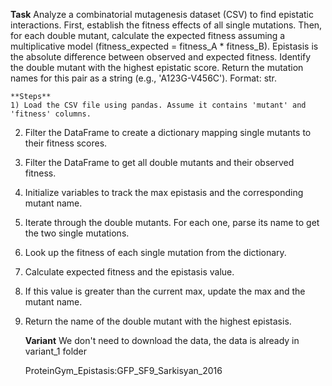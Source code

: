 **Task**
    Analyze a combinatorial mutagenesis dataset (CSV) to find epistatic interactions. First, establish the fitness effects of all single mutations. Then, for each double mutant, calculate the expected fitness assuming a multiplicative model (fitness_expected = fitness_A * fitness_B). Epistasis is the absolute difference between observed and expected fitness. Identify the double mutant with the highest epistatic score. Return the mutation names for this pair as a string (e.g., 'A123G-V456C'). Format: <answer>str</answer>.

    **Steps**
    1) Load the CSV file using pandas. Assume it contains 'mutant' and 'fitness' columns.
2) Filter the DataFrame to create a dictionary mapping single mutants to their fitness scores.
3) Filter the DataFrame to get all double mutants and their observed fitness.
4) Initialize variables to track the max epistasis and the corresponding mutant name.
5) Iterate through the double mutants. For each one, parse its name to get the two single mutations.
6) Look up the fitness of each single mutation from the dictionary.
7) Calculate expected fitness and the epistasis value.
8) If this value is greater than the current max, update the max and the mutant name.
9) Return the name of the double mutant with the highest epistasis.

    **Variant**
    We don't need to download the data, the data is already in variant_1 folder

    ProteinGym_Epistasis:GFP_SF9_Sarkisyan_2016
